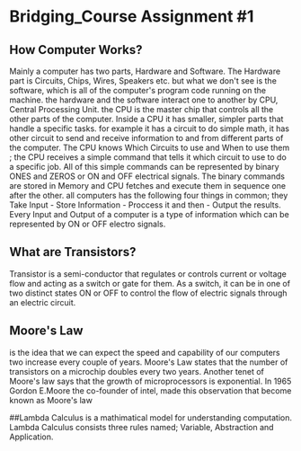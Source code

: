 # Bridging_Course Assignment #1

## How Computer Works?
Mainly a computer has two parts, Hardware and Software. The Hardware part is Circuits, Chips, Wires, Speakers etc. but what we don't see is the software, which is all of the computer's program code running on the machine. the hardware and the software interact one to another by CPU, Central Processing Unit. the CPU is the master chip that controls all the other parts of the computer. Inside a CPU it has smaller, simpler parts that handle a specific tasks. for example it has a circuit to do simple math, it has other circuit to send and receive information to and from different parts of the computer. The CPU knows Which Circuits to use and When to use them ; the CPU receives a simple command that tells it which circuit to use to do a specific job. All of this simple commands can be represented by binary ONES and ZEROS or ON and OFF electrical signals. The binary commands are stored in Memory and CPU fetches and execute them in sequence one after the other. all computers has the following four things in common; they Take Input - Store Information - Proccess it and then - Output the results. Every Input and Output of a computer is a type of information which can be represented by ON or OFF electro signals.

## What are Transistors?
Transistor is a semi-conductor that regulates or controls current or voltage flow and acting as a switch or gate for them. As a switch, it can be in one of two distinct states ON or OFF to control the flow of electric signals through an electric circuit.

## Moore's Law
is the idea that we can expect the speed and capability of our computers two increase every couple of years. Moore's Law states that the number of transistors on a microchip doubles every two years. Another tenet of Moore's law says that the growth of microprocessors is exponential. In 1965 Gordon E.Moore the co-founder of intel, made this observation that become known as Moore's law

##Lambda Calculus
is a mathimatical model for understanding computation. Lambda Calculus consists three rules named; Variable, Abstraction and Application.
